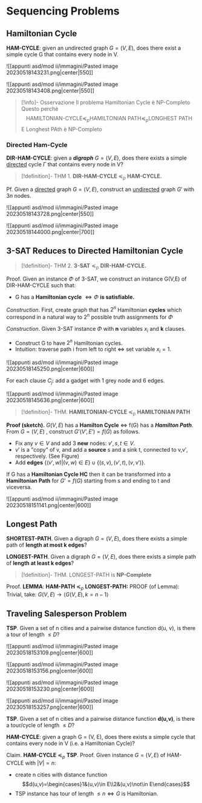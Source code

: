 # Sequencing Problems

## Hamiltonian Cycle

**HAM-CYCLE**: given an undirected graph $G = (V, E)$, does there exist a simple cycle G that contains every node in V.

![[appunti asd/mod ii/immagini/Pasted image 20230518143231.png|center|550]]

![[appunti asd/mod ii/immagini/Pasted image 20230518143408.png|center|550]]

>[!info]- Osservazione
>Il problema Hamiltonian Cycle è NP-Completo
>Questo perchè $$\text{HAMILTONIAN-CYCLE}\preceq_p\text{HAMILTONIAN PATH}\preceq_{p}\text{LONGHEST PATH}$$
>E Longhest PAth è NP-Completo

### Directed Ham-Cycle

**DIR-HAM-CYCLE**: given a _**digraph**_ $G = (V, E)$, does there exists a simple <u>directed</u> cycle $\Gamma$ that contains every node in V?

>[!definition]- THM 1. 
>**DIR-HAM-CYCLE** $\preceq_p$ **HAM-CYCLE.**

Pf. Given a <u>directed</u> graph $G = (V, E)$, construct an <u>undirected</u> graph $G'$ with $3n$ nodes.

![[appunti asd/mod ii/immagini/Pasted image 20230518143728.png|center|550]]

![[appunti asd/mod ii/immagini/Pasted image 20230518144000.png|center|700]]


## 3-SAT Reduces to Directed Hamiltonian Cycle

>[!definition]- THM 2. 
>**3-SAT** $\preceq_p$ **DIR-HAM-CYCLE.**

Proof. Given an instance $\Phi$ of 3-SAT, we construct an instance G(V,E) of DIR-HAM-CYCLE such that:
- G has a **Hamiltonian cycle** $\iff \Phi$ **is satisfiable.**

_Construction_. First, create graph that has $2^n$ Hamiltonian **cycles** which correspond in a natural way to $2^n$ possible truth assignments for $\Phi$

_Construction_. Given 3-SAT instance $\Phi$ with **n** variables $x_i$ and **k** clauses.
- Construct G to have $2^n$ Hamiltonian cycles.
- Intuition: traverse path i from left to right $\iff$ set variable $x_i = 1.$

![[appunti asd/mod ii/immagini/Pasted image 20230518145250.png|center|600]]

For each clause $C_j$: add a gadget with 1 grey node and 6 edges.

![[appunti asd/mod ii/immagini/Pasted image 20230518145636.png|center|600]]


>[!definition]- THM. 
>**HAMILTONIAN-CYCLE** $\preceq_p$ **HAMILTONIAN PATH**

**Proof (sketch).** $G(V,E)$ has a **Hamilton Cycle** $\iff$ f(G) has a _**Hamilton Path**_.
From $G=(V,E)$ , construct $G’(V’,E’) = f(G)$ as follows.
- Fix any $v\in V$ and add 3 **new** nodes: $v',s,t\in V.$
- $v'$ is a "copy" of v, and add a **source** s and a sink t, connected to v,v′, respectively. (See Figure)
- Add **edges** $\{(v',w)|(v,w) ∈ E\} \cup \{(s,v),(v',t),(v,v')\}.$

If G has a **Hamiltonian Cycle HC** then it can be transformed into a **Hamiltonian Path** for $G’= f(G)$ starting from s and ending to t and viceversa.

![[appunti asd/mod ii/immagini/Pasted image 20230518151141.png|center|600]]


## Longest Path

**SHORTEST-PATH**. Given a digraph $G = (V, E)$, does there exists a simple path of **length at most k edges**?

**LONGEST-PATH**. Given a digraph $G = (V, E)$, does there exists a simple path of **length at least k edges**?

>[!definition]- THM. 
>LONGEST-PATH is **NP-Complete**

Proof.
**LEMMA**: **HAM-PATH** $\preceq_p$ **LONGEST-PATH:**
PROOF (of Lemma): Trivial, take: $G(V,E) \to \langle G(V,E), k=n-1\rangle$ 

## Traveling Salesperson Problem

**TSP**. Given a set of n cities and a pairwise distance function d(u, v), is there a tour of length $\leq D$?

![[appunti asd/mod ii/immagini/Pasted image 20230518153109.png|center|600]]

![[appunti asd/mod ii/immagini/Pasted image 20230518153156.png|center|600]]


![[appunti asd/mod ii/immagini/Pasted image 20230518153230.png|center|600]]

![[appunti asd/mod ii/immagini/Pasted image 20230518153257.png|center|600]]

**TSP**. Given a set of n cities and a pairwise distance function **d(u,v)**, is there a tour/cycle of length $\leq D$?

**HAM-CYCLE**: given a graph G = (V, E), does there exists a simple cycle that contains every node in V (i.e. a Hamiltonian Cycle)?

Claim. **HAM-CYCLE** $\preceq_p$ **TSP**.
Proof. Given instance $G = (V, E)$ of HAM-CYCLE with $|V| = n$:
- create n cities with distance function $$d(u,v)=\begin{cases}1&(u,v)\in E\\2&(u,v)\not\in E\end{cases}$$
- TSP instance has tour of length $\leq n \iff G$ is Hamiltonian.


